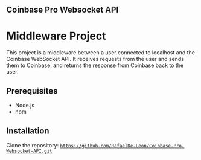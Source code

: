 ## Coinbase Pro Websocket API

# Middleware Project

This project is a middleware between a user connected to localhost and the Coinbase WebSocket API. It receives requests from the user and sends them to Coinbase, and returns the response from Coinbase back to the user.

## Prerequisites

- Node.js
- npm

## Installation

Clone the repository:
<code>https://github.com/RafaelDe-Leon/Coinbase-Pro-Websocket-API.git<code>
